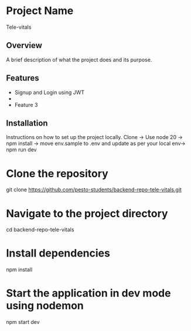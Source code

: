 # Project Name
Tele-vitals

## Overview
A brief description of what the project does and its purpose.

## Features
- Signup and Login using JWT
- 
- Feature 3

## Installation
Instructions on how to set up the project locally.
Clone -> Use node 20 -> npm install -> move env.sample to .env  and update as per your local env-> npm run dev

# Clone the repository
git clone https://github.com/pesto-students/backend-repo-tele-vitals.git

# Navigate to the project directory
cd backend-repo-tele-vitals

# Install dependencies
npm install

# Start the application in dev mode using nodemon
npm start dev

